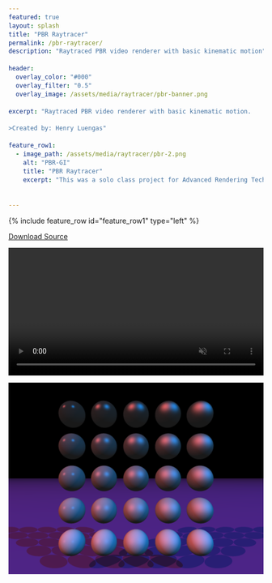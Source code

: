 ```yaml
---
featured: true
layout: splash
title: "PBR Raytracer"
permalink: /pbr-raytracer/
description: "Raytraced PBR video renderer with basic kinematic motion"

header:
  overlay_color: "#000"
  overlay_filter: "0.5"
  overlay_image: /assets/media/raytracer/pbr-banner.png

excerpt: "Raytraced PBR video renderer with basic kinematic motion.

>Created by: Henry Luengas"

feature_row1:
  - image_path: /assets/media/raytracer/pbr-2.png
    alt: "PBR-GI"
    title: "PBR Raytracer"
    excerpt: "This was a solo class project for Advanced Rendering Techniques. In this class I built a raytracing image renderer. It parses as input a subset of the POV-Ray scene description language and renders the scene. The rendering equation uses a Cook-Torrance BDRF and accounts for reflection, refraction, occulsive shading, Fresnel's law, and Beer's law. Planes, triangles, spheres, and boxes are all suppported and can use matrix transformations. Multiple lights are supported and a spatial data structure is used to cut down on ray-object intersection checks. Global Illumination is achieved through Monte-Carlo samlpling and the renderer supports super sampling anti-aliasing. Finally gravity is implemented into the scene along with sphere-plane collision physics, to render multilple successive frames. The frames are passed to FFmpeg to be compressed into an output video. Each frame is rendered using CPU multiprocessing for a modest speedup." 


---
```


{% include feature_row id="feature_row1" type="left" %}

<a href="https://github.com/HBot106/simple-pbr-raytracer" class="btn btn--success btn--x-large">Download Source</a>

<video  style="display:block; width:100%; height:auto;" autoplay="true" muted="true" controls loop="loop">
    <source src="/assets/media/raytracer/simple-pbr-raytracer.webm"  type="video/webm"/>
</video>

![pbr1](/assets/media/raytracer/pbr-1.png)

